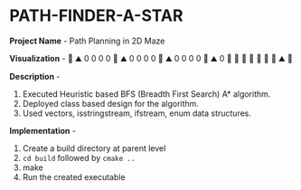 # PATH-FINDER-A-STAR

**Project Name** - Path Planning in 2D Maze

**Visualization** -
🚦    ⛰️   0    0    0    0
🚗   ⛰️   0    0    0    0
🚗   ⛰️   0    0    0    0
🚗   ⛰️   0    🚗   🚗   🚗
🚗   🚗   🚗   🚗   ⛰️   🏁

**Description** -
1. Executed Heuristic based BFS (Breadth First Search) A* algorithm.
2. Deployed class based design for the algorithm.
3. Used vectors, isstringstream, ifstream, enum data structures.

**Implementation** -
1. Create a build directory at parent level
2. `cd build`  followed by `cmake ..`
3. make
4. Run the created executable
